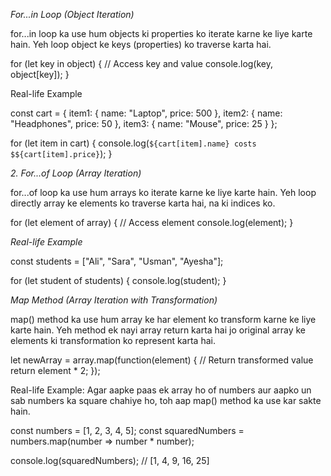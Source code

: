 _For...in Loop (Object Iteration)_ 

for...in loop ka use hum objects ki properties ko iterate karne ke liye karte hain. Yeh loop object ke keys (properties) ko traverse karta hai.

for (let key in object) {
  // Access key and value
  console.log(key, object[key]);
}

Real-life Example 

const cart = {
  item1: { name: "Laptop", price: 500 },
  item2: { name: "Headphones", price: 50 },
  item3: { name: "Mouse", price: 25 }
};

for (let item in cart) {
  console.log(`${cart[item].name} costs $${cart[item].price}`);
}

*2. For...of Loop (Array Iteration)*

for...of loop ka use hum arrays ko iterate karne ke liye karte hain. Yeh loop directly array ke elements ko traverse karta hai, na ki indices ko.

for (let element of array) {
  // Access element
  console.log(element);
}

*Real-life Example*

const students = ["Ali", "Sara", "Usman", "Ayesha"];

for (let student of students) {
  console.log(student);
}

*Map Method (Array Iteration with Transformation)*

map() method ka use hum array ke har element ko transform karne ke liye karte hain. Yeh method ek nayi array return karta hai jo original array ke elements ki transformation ko represent karta hai. 

let newArray = array.map(function(element) {
  // Return transformed value
  return element * 2;
});

Real-life Example:
Agar aapke paas ek array ho of numbers aur aapko un sab numbers ka square chahiye ho, toh aap map() method ka use kar sakte hain. 

const numbers = [1, 2, 3, 4, 5];
const squaredNumbers = numbers.map(number => number * number);

console.log(squaredNumbers); // [1, 4, 9, 16, 25]
